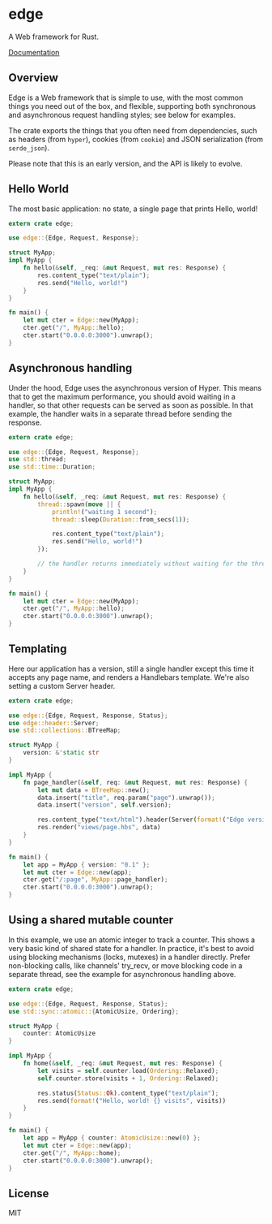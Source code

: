 # edge

A Web framework for Rust.

[Documentation](http://matt2xu.github.io/edge-rs)

## Overview

Edge is a Web framework that is simple to use, with the most common things
you need out of the box, and flexible, supporting both synchronous and asynchronous
request handling styles; see below for examples.

The crate exports the things that you often need from dependencies, such as headers (from `hyper`),
cookies (from `cookie`) and JSON serialization (from `serde_json`).

Please note that this is an early version, and the API is likely to evolve.

## Hello World

The most basic application: no state, a single page that prints Hello, world!

```rust
extern crate edge;

use edge::{Edge, Request, Response};

struct MyApp;
impl MyApp {
    fn hello(&self, _req: &mut Request, mut res: Response) {
        res.content_type("text/plain");
        res.send("Hello, world!")
    }
}

fn main() {
    let mut cter = Edge::new(MyApp);
    cter.get("/", MyApp::hello);
    cter.start("0.0.0.0:3000").unwrap();
}
```

## Asynchronous handling

Under the hood, Edge uses the asynchronous version of Hyper. This means that to get the maximum
performance, you should avoid waiting in a handler, so that other requests
can be served as soon as possible. In that example, the handler waits in a separate thread before sending
the response.

```rust
extern crate edge;

use edge::{Edge, Request, Response};
use std::thread;
use std::time::Duration;

struct MyApp;
impl MyApp {
    fn hello(&self, _req: &mut Request, mut res: Response) {
        thread::spawn(move || {
            println!("waiting 1 second");
            thread::sleep(Duration::from_secs(1));

            res.content_type("text/plain");
            res.send("Hello, world!")
        });

        // the handler returns immediately without waiting for the thread
    }
}

fn main() {
    let mut cter = Edge::new(MyApp);
    cter.get("/", MyApp::hello);
    cter.start("0.0.0.0:3000").unwrap();
}
```

## Templating

Here our application has a version, still a single handler except this time
it accepts any page name, and renders a Handlebars template.  We're also
setting a custom Server header.

```rust
extern crate edge;

use edge::{Edge, Request, Response, Status};
use edge::header::Server;
use std::collections::BTreeMap;

struct MyApp {
    version: &'static str
}

impl MyApp {
    fn page_handler(&self, req: &mut Request, mut res: Response) {
        let mut data = BTreeMap::new();
        data.insert("title", req.param("page").unwrap());
        data.insert("version", self.version);

        res.content_type("text/html").header(Server(format!("Edge version {}", self.version)));
        res.render("views/page.hbs", data)
    }
}

fn main() {
    let app = MyApp { version: "0.1" };
    let mut cter = Edge::new(app);
    cter.get("/:page", MyApp::page_handler);
    cter.start("0.0.0.0:3000").unwrap();
}
```

## Using a shared mutable counter

In this example, we use an atomic integer to track a counter. This shows a very basic
kind of shared state for a handler. In practice, it's best to avoid using blocking
mechanisms (locks, mutexes) in a handler directly. Prefer non-blocking calls,
like channels' try_recv, or move blocking code in a separate thread,
see the example for asynchronous handling above.

```rust
extern crate edge;

use edge::{Edge, Request, Response, Status};
use std::sync::atomic::{AtomicUsize, Ordering};

struct MyApp {
    counter: AtomicUsize
}

impl MyApp {
    fn home(&self, _req: &mut Request, mut res: Response) {
        let visits = self.counter.load(Ordering::Relaxed);
        self.counter.store(visits + 1, Ordering::Relaxed);

        res.status(Status::Ok).content_type("text/plain");
        res.send(format!("Hello, world! {} visits", visits))
    }
}

fn main() {
    let app = MyApp { counter: AtomicUsize::new(0) };
    let mut cter = Edge::new(app);
    cter.get("/", MyApp::home);
    cter.start("0.0.0.0:3000").unwrap();
}
```

## License

MIT
